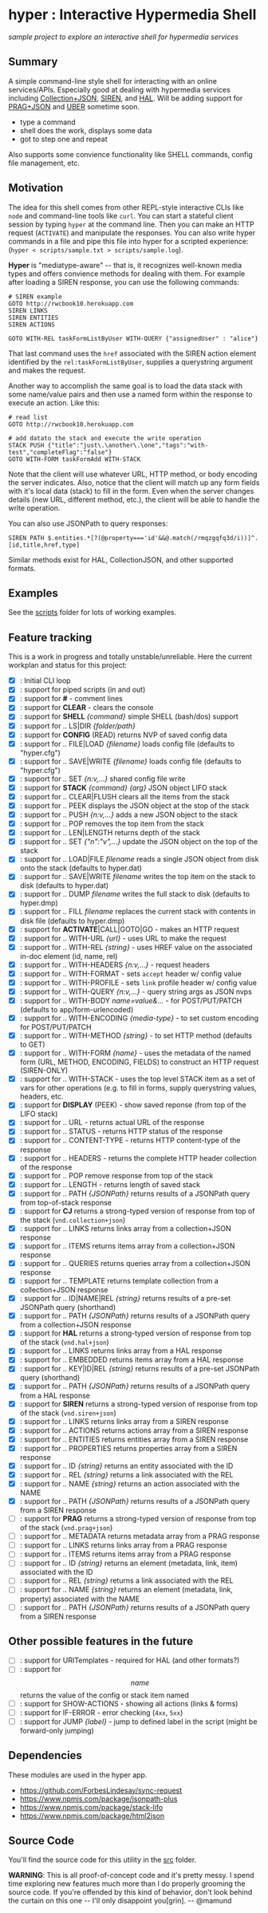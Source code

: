 # hyper : Interactive Hypermedia Shell

_sample project to explore an interactive shell for hypermedia services_

## Summary
A simple command-line style shell for interacting with an online services/APIs. Especially good at dealing with hypermedia services including [Collection+JSON](http://amundsen.com/media-types/collection/), [SIREN](https://github.com/kevinswiber/siren), and [HAL](https://datatracker.ietf.org/doc/html/draft-kelly-json-hal-08). Will be adding support for [PRAG+JSON](https://mamund.github.io/prag-json/) and [UBER](http://uberhypermedia.com/) sometime soon. 

- type a command
- shell does the work, displays some data
- got to step one and repeat

Also supports some convience functionality like SHELL commands, config file management, etc.

## Motivation
The idea for this shell comes from other REPL-style interactive CLIs like `node` and command-line tools like `curl`. You can start a stateful client session by typing `hyper` at the command line. Then you can make an HTTP request (`ACTIVATE`) and manipulate the responses. You can also write hyper commands in a file and pipe this file into hyper for a scripted experience: (`hyper < scripts/sample.txt > scripts/sample.log`).

**Hyper** is "mediatype-aware" -- that is, it recognizes well-known media types and offers convience methods for dealing with them. For example after loading a SIREN response, you can use the following commands:

```
# SIREN example
GOTO http://rwcbook10.herokuapp.com
SIREN LINKS
SIREN ENTITIES
SIREN ACTIONS

GOTO WITH-REL taskFormListByUser WITH-QUERY {"assignedUser" : "alice"}
```

That last command uses the `href` associated with the SIREN action element identified by the `rel:taskFormListByUser`, supplies a querystring argument and makes the request.

Another way to accomplish the same goal is to load the data stack with some name/value pairs and then use a named form within the response to execute an action. Like this:

```
# read list 
GOTO http://rwcbook10.herokuapp.com

# add datato the stack and execute the write operation
STACK PUSH {"title":"just\.\another\.\one","tags":"with-test","completeFlag":"false"}
GOTO WITH-FORM taskFormAdd WITH-STACK 

```

Note that the client will use whatever URL, HTTP method, or body encoding the server indicates. Also, notice that the client will match up any form fields with it's local data (stack) to fill in the form. Even when the server changes details (new URL, different method, etc.), the client will be able to handle the write operation.

You can also use JSONPath to query responses:

```
SIREN PATH $.entities.*[?(@property==='id'&&@.match(/rmqzgqfq3d/i))]^.[id,title,href,type]
```

Similar methods exist for HAL, CollectionJSON, and other supported formats.

## Examples
See the [scripts](scripts/) folder for lots of working examples.

## Feature tracking
This is a work in progress and totally unstable/unreliable. Here the current workplan and status for this project:

 - [x] : Initial CLI loop
 - [x] : support for piped scripts (in and out)
 - [x] : support for **#** - comment lines
 - [x] : support for **CLEAR** - clears the console
 - [x] : support for **SHELL** _{command}_ simple SHELL (bash/dos) support
 - [x] : support for .. LS|DIR _{folder/path}_
 - [x] : support for **CONFIG** (READ) returns NVP of saved config data
 - [x] : support for .. FILE|LOAD _{filename}_ loads config file (defaults to "hyper.cfg")
 - [x] : support for .. SAVE|WRITE _{filename}_ loads config file (defaults to "hyper.cfg")
 - [x] : support for .. SET _{n:v,...}_ shared config file write
 - [x] : support for **STACK** _{command}_ _{arg}_ JSON object LIFO stack
 - [x] : support for .. CLEAR|FLUSH clears all the items from the stack
 - [x] : support for .. PEEK displays the JSON object at the stop of the stack
 - [x] : support for .. PUSH _{n:v,...}_ adds a new JSON object to the stack
 - [x] : support for .. POP removes the top item from the stack
 - [x] : support for .. LEN|LENGTH returns depth of the stack
 - [x] : support for .. SET _{"n":"v",...}_ update the JSON object on the top of the stack
 - [x] : support for .. LOAD|FILE _filename_  reads a single JSON object from disk onto the stack (defaults to hyper.dat)
 - [x] : support for .. SAVE|WRITE _filename_ writes the top item on the stack to disk (defaults to hyper.dat)
 - [x] : support for .. DUMP _filename_ writes the full stack to disk (defaults to hyper.dmp)
 - [x] : support for .. FILL _filename_ replaces the current stack with contents in disk file (defaults to hyper.dmp)
 - [x] : support for **ACTIVATE**|CALL|GOTO|GO - makes an HTTP request
 - [x] : support for .. WITH-URL _{url}_ - uses URL to make the request
 - [x] : support for .. WITH-REL _{string}_ - uses HREF value on the associated in-doc element (id, name, rel)
 - [x] : support for .. WITH-HEADERS _{n:v,...}_ - request headers
 - [x] : support for .. WITH-FORMAT - sets `accept` header w/ config value
 - [x] : support for .. WITH-PROFILE - sets `link` profile header w/ config value
 - [x] : support for .. WITH-QUERY _{n:v,...}_ - query string args as JSON nvps
 - [x] : support for .. WITH-BODY _name=value&..._ - for POST/PUT/PATCH (defaults to app/form-urlencoded)
 - [x] : support for .. WITH-ENCODING _{media-type}_ - to set custom encoding for POST/PUT/PATCH
 - [x] : support for .. WITH-METHOD _{string}_ - to set HTTP method (defaults to GET)
 - [x] : support for .. WITH-FORM _{name}_ - uses the metadata of the named form (URL, METHOD, ENCODING, FIELDS) to construct an HTTP request (SIREN-ONLY)
 - [x] : support for .. WITH-STACK - uses the top level STACK item as a set of vars for other operations (e.g. to fill in forms, supply querystring values, headers, etc.
 - [x] : support for **DISPLAY** (PEEK) - show saved reponse (from top of the LIFO stack)
 - [x] : support for .. URL - returns actual URL of the response
 - [x] : support for .. STATUS - returns HTTP status of the response
 - [x] : support for .. CONTENT-TYPE - returns HTTP content-type of the response
 - [x] : support for .. HEADERS - returns the complete HTTP header collection of the response
 - [x] : support for .. POP remove response from top of the stack
 - [x] : support for .. LENGTH - returns length of saved stack
 - [x] : support for .. PATH _{JSONPath}_ returns results of a JSONPath query from top-of-stack response
 - [x] : support for **CJ** returns a strong-typed version of response from top of the stack (`vnd.collection+json`)
 - [x] : support for .. LINKS returns links array from a collection+JSON response
 - [x] : support for .. ITEMS returns items array from a collection+JSON response
 - [x] : support for .. QUERIES returns queries array from a collection+JSON response
 - [x] : support for .. TEMPLATE returns template collection from a collection+JSON response
 - [x] : support for .. ID|NAME|REL _{string}_ returns results of a pre-set JSONPath query (shorthand)
 - [x] : support for .. PATH _{JSONPath}_ returns results of a JSONPath query from a collection+JSON response
 - [x] : support for **HAL** returns a strong-typed version of response from top of the stack (`vnd.hal+json`)
 - [x] : support for .. LINKS returns links array from a HAL response
 - [x] : support for .. EMBEDDED returns items array from a HAL response
 - [x] : support for .. KEY|ID|REL _{string}_ returns results of a pre-set JSONPath query (shorthand)
 - [x] : support for .. PATH _{JSONPath}_ returns results of a JSONPath query from a HAL response
 - [x] : support for **SIREN** returns a strong-typed version of response from top of the stack (`vnd.siren+json`)
 - [x] : support for .. LINKS returns links array from a SIREN response
 - [x] : support for .. ACTIONS returns actions array from a SIREN response
 - [x] : support for .. ENTITIES returns entities array from a SIREN response
 - [x] : support for .. PROPERTIES returns properties array from a SIREN response
 - [x] : support for .. ID _{string}_ returns an entity associated with the ID
 - [x] : support for .. REL _{string}_ returns a link associated with the REL
 - [x] : support for .. NAME _{string}_ returns an action associated with the NAME
 - [x] : support for .. PATH _{JSONPath}_ returns results of a JSONPath query from a SIREN response
 - [ ] : support for **PRAG** returns a strong-typed version of response from top of the stack (`vnd.prag+json`)
 - [ ] : support for .. METADATA returns metadata array from a PRAG response
 - [ ] : support for .. LINKS returns links array from a PRAG response
 - [ ] : support for .. ITEMS returns items array from a PRAG response
 - [ ] : support for .. ID _{string}_ returns an element (metadata, link, item) associated with the ID
 - [ ] : support for .. REL _{string}_ returns a link associated with the REL
 - [ ] : support for .. NAME _{string}_ returns an element (metadata, link, property) associated with the NAME
 - [ ] : support for .. PATH _{JSONPath}_ returns results of a JSONPath query from a SIREN response
 
 ## Other possible features in the future
 - [ ] : support for URITemplates - required for HAL (and other formats?)
 - [ ] : support for _$${name}$$_ returns the value of the config or stack item named 
 - [ ] : support for SHOW-ACTIONS - showing all actions (links & forms)
 - [ ] : support for IF-ERROR - error checking (`4xx`, `5xx`)
 - [ ] : support for JUMP _{label}_ - jump to defined label in the script (might be forward-only jumping)

## Dependencies
These modules are used in the hyper app.

 * https://github.com/ForbesLindesay/sync-request
 * https://www.npmjs.com/package/jsonpath-plus
 * https://www.npmjs.com/package/stack-lifo
 * https://www.npmjs.com/package/html2json

## Source Code
You'll find the source code for this utility in the [src](src/) folder. 

**WARNING**: This is all proof-of-concept code and it's pretty messy. I spend time exploring new features much more than I do properly grooming the source code. If you're offended by this kind of behavior, don't look behind the curtain on this one -- I'll only disappoint you[grin]. -- @mamund

